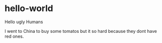 # hello-world
Hello ugly Humans

I went to China to buy some tomatos but it so hard because they dont have red ones.
